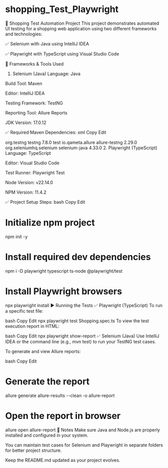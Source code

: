# shopping_Test_Playwright
🛒 Shopping Test Automation Project
This project demonstrates automated UI testing for a shopping web application using two different frameworks and technologies:

✅ Selenium with Java using IntelliJ IDEA

✅ Playwright with TypeScript using Visual Studio Code

📁 Frameworks & Tools Used
1. Selenium (Java)
Language: Java

Build Tool: Maven

Editor: IntelliJ IDEA

Testing Framework: TestNG

Reporting Tool: Allure Reports

JDK Version: 17.0.12

✅ Required Maven Dependencies:
xml
Copy
Edit
<!-- TestNG -->
<dependency>
  <groupId>org.testng</groupId>
  <artifactId>testng</artifactId>
  <version>7.8.0</version>
  <scope>test</scope>
</dependency>

<!-- Allure TestNG -->
<dependency>
  <groupId>io.qameta.allure</groupId>
  <artifactId>allure-testng</artifactId>
  <version>2.29.0</version>
</dependency>

<!-- Selenium -->
<dependency>
  <groupId>org.seleniumhq.selenium</groupId>
  <artifactId>selenium-java</artifactId>
  <version>4.33.0</version>
</dependency>
2. Playwright (TypeScript)
Language: TypeScript

Editor: Visual Studio Code

Test Runner: Playwright Test

Node Version: v22.14.0

NPM Version: 11.4.2

✅ Project Setup Steps:
bash
Copy
Edit
# Initialize npm project
npm init -y

# Install required dev dependencies
npm i -D playwright typescript ts-node @playwright/test

# Install Playwright browsers
npx playwright install
▶️ Running the Tests
✅ Playwright (TypeScript)
To run a specific test file:

bash
Copy
Edit
npx playwright test Shopping.spec.ts
To view the test execution report in HTML:

bash
Copy
Edit
npx playwright show-report
✅ Selenium (Java)
Use IntelliJ IDEA or the command line (e.g., mvn test) to run your TestNG test cases.

To generate and view Allure reports:

bash
Copy
Edit
# Generate the report
allure generate allure-results --clean -o allure-report

# Open the report in browser
allure open allure-report
📌 Notes
Make sure Java and Node.js are properly installed and configured in your system.

You can maintain test cases for Selenium and Playwright in separate folders for better project structure.

Keep the README.md updated as your project evolves.
